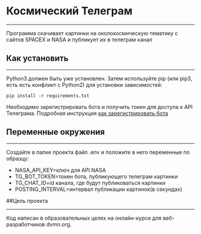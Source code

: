 # Космический Телеграм
***
Программа скачивает картинки на околокосмическую тематику с сайтов SPACEX и NASA
и публикует их в телеграм канал

## Как установить
***
Python3 должен быть уже установлен. Затем используйте pip (или pip3, есть есть конфликт с Python2) для установки зависимостей:

```pip install -r requirements.txt```

Необходимо зарегистрировать бота и получить токен для доступа к API Телеграма. 
Подробная инструкция [как зарегистрировать бота](https://way23.ru/%D1%80%D0%B5%D0%B3%D0%B8%D1%81%D1%82%D1%80%D0%B0%D1%86%D0%B8%D1%8F-%D0%B1%D0%BE%D1%82%D0%B0-%D0%B2-telegram.html)

## Переменные окружения
***
Создайте в папке проекта файл .env и положите в него переменные по образцу:
* NASA_API_KEY=ключ для API NASA
* TG_BOT_TOKEN=токен бота, публикующего телеграм картинки
* TG_CHAT_ID=id канала, где будут публиковаться картинки
* POSTING_INTERVAL=интервал публикации картинок(в секундах)

##Цель проекта
***
Код написан в образовательных целях на онлайн-курсе для веб-разработчиков dvmn.org.